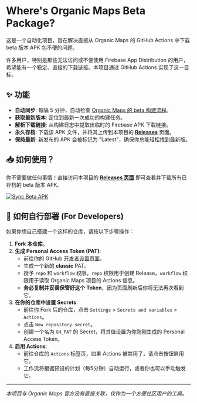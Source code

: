# Where's Organic Maps Beta Package?

这是一个自动化项目，旨在解决直接从 Organic Maps 的 GitHub Actions 中下载 beta 版本 APK 包不便的问题。

许多用户，特别是那些无法访问或不便使用 Firebase App Distribution 的用户，希望能有一个稳定、直接的下载链接。本项目通过 GitHub Actions 实现了这一目标。

## ✨ 功能

- **自动同步**: 每隔 5 分钟，自动检查 [Organic Maps 的 beta 构建流程](https://github.com/organicmaps/organicmaps/actions/workflows/android-beta.yaml)。
- **获取最新版本**: 定位到最新一次成功的构建任务。
- **解析下载链接**: 从构建日志中提取出临时的 Firebase APK 下载链接。
- **永久存档**: 下载该 APK 文件，并将其上传到本项目的 **[Releases](https://github.com/YOUR_USERNAME/wheres-organicmaps-beta-package/releases)** 页面。
- **保持最新**: 新发布的 APK 会被标记为 "Latest"，确保你总能轻松找到最新版。

## 📥 如何使用？

你不需要做任何事情！直接访问本项目的 **[Releases 页面](https://github.com/YOUR_USERNAME/wheres-organicmaps-beta-package/releases)** 即可查看并下载所有已存档的 beta 版本 APK。

[![Sync Beta APK](https://github.com/YOUR_USERNAME/wheres-organicmaps-beta-package/actions/workflows/sync.yml/badge.svg)](https://github.com/YOUR_USERNAME/wheres-organicmaps-beta-package/actions/workflows/sync.yml)

## 🔧 如何自行部署 (For Developers)

如果你想自己搭建一个这样的仓库，请按以下步骤操作：

1.  **Fork 本仓库**。
2.  **生成 Personal Access Token (PAT)**:
    - 前往你的 GitHub [开发者设置页面](https://github.com/settings/tokens?type=beta)。
    - 生成一个新的 **classic** PAT。
    - 授予 `repo` 和 `workflow` 权限。`repo` 权限用于创建 Release，`workflow` 权限用于读取 Organic Maps 项目的 Actions 信息。
    - **务必复制并妥善保管好这个 Token**，因为页面刷新后你将无法再次看到它。
3.  **在你的仓库中设置 Secrets**:
    - 前往你 Fork 后的仓库，点击 `Settings` > `Secrets and variables` > `Actions`。
    - 点击 `New repository secret`。
    - 创建一个名为 `GH_PAT` 的 Secret，将其值设置为你刚刚生成的 Personal Access Token。
4.  **启用 Actions**:
    - 前往仓库的 `Actions` 标签页，如果 Actions 被禁用了，请点击按钮启用它。
    - 工作流将根据预设的计划（每5分钟）自动运行，或者你也可以手动触发它。

---

*本项目与 Organic Maps 官方没有直接关联，仅作为一个方便社区用户的工具。*
